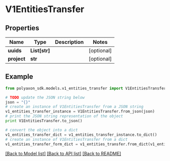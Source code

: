 # V1EntitiesTransfer


## Properties
Name | Type | Description | Notes
------------ | ------------- | ------------- | -------------
**uuids** | **List[str]** |  | [optional] 
**project** | **str** |  | [optional] 

## Example

```python
from polyaxon_sdk.models.v1_entities_transfer import V1EntitiesTransfer

# TODO update the JSON string below
json = "{}"
# create an instance of V1EntitiesTransfer from a JSON string
v1_entities_transfer_instance = V1EntitiesTransfer.from_json(json)
# print the JSON string representation of the object
print V1EntitiesTransfer.to_json()

# convert the object into a dict
v1_entities_transfer_dict = v1_entities_transfer_instance.to_dict()
# create an instance of V1EntitiesTransfer from a dict
v1_entities_transfer_form_dict = v1_entities_transfer.from_dict(v1_entities_transfer_dict)
```
[[Back to Model list]](../README.md#documentation-for-models) [[Back to API list]](../README.md#documentation-for-api-endpoints) [[Back to README]](../README.md)


